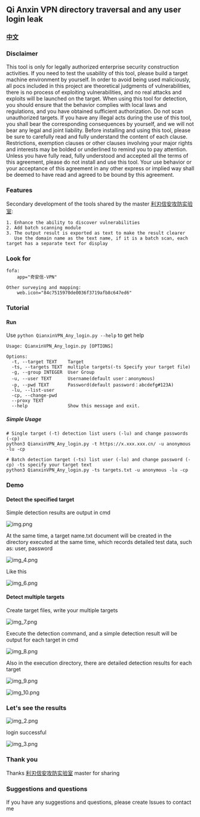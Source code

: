 ## Qi Anxin VPN directory traversal and any user login leak
### [中文](zh_CN%2FREADME.md)
### Disclaimer
This tool is only for legally authorized enterprise security construction activities. If you need to test the usability of this tool, please build a target machine environment by yourself. In order to avoid being used maliciously, all pocs included in this project are theoretical judgments of vulnerabilities, there is no process of exploiting vulnerabilities, and no real attacks and exploits will be launched on the target. When using this tool for detection, you should ensure that the behavior complies with local laws and regulations, and you have obtained sufficient authorization. Do not scan unauthorized targets. If you have any illegal acts during the use of this tool, you shall bear the corresponding consequences by yourself, and we will not bear any legal and joint liability. Before installing and using this tool, please be sure to carefully read and fully understand the content of each clause. Restrictions, exemption clauses or other clauses involving your major rights and interests may be bolded or underlined to remind you to pay attention. Unless you have fully read, fully understood and accepted all the terms of this agreement, please do not install and use this tool. Your use behavior or your acceptance of this agreement in any other express or implied way shall be deemed to have read and agreed to be bound by this agreement.
### Features
Secondary development of the tools shared by the master [利刃信安攻防实验室](https://mp.weixin.qq.com/s?__biz=MzU1Mjk3MDY1OA==&mid=2247504434&idx=1&sn=3d4c136cd108906a2cae0b1b6062013b&chksm=fbfb62ffcc8cebe9131cace98f21764ffb32599f033002d779a43ad9bc94b089f3f9a9e07dd2#rd):
```
1. Enhance the ability to discover vulnerabilities
2. Add batch scanning module
3. The output result is exported as text to make the result clearer
   Use the domain name as the text name, if it is a batch scan, each target has a separate text for display
```
### Look for
    fofa:
        app="奇安信-VPN"

    Other surveying and mapping:
        web.icon="84c7515970de0036f3719afb8c647ed6"
### Tutorial
#### Run
Use `python QianxinVPN_Any_login.py --help` to get help

```
Usage: QianxinVPN_Any_login.py [OPTIONS]

Options:
  -t, --target TEXT    Target
  -ts, --targets TEXT  multiple targets(-ts Specify your target file)
  -g, --group INTEGER  User Group
  -u, --user TEXT      Username(default user：anonymous)
  -p, --pwd TEXT       Password(default password：abcdefg#123A)
  -lu, --list-user
  -cp, --change-pwd
  --proxy TEXT
  --help               Show this message and exit.
``` 
##### Simple Usage
```
# Single target (-t) detection list users (-lu) and change passwords (-cp)
python3 QianxinVPN_Any_login.py -t https://x.xxx.xxx.cn/ -u anonymous -lu -cp

# Batch detection target (-ts) list user (-lu) and change password (-cp) -ts specify your target text
python3 QianxinVPN_Any_login.py -ts targets.txt -u anonymous -lu -cp
```

### Demo
#### Detect the specified target
Simple detection results are output in cmd  

![img.png](images/img_4.png)  

At the same time, a target name.txt document will be created in the directory executed at the same time, which records detailed test data, such as: user, password  

![img_4.png](images/img_5.png)  

Like this  

![img_6.png](images%2Fimg_6.png)  

#### Detect multiple targets
Create target files, write your multiple targets  

![img_7.png](images%2Fimg_7.png)  

Execute the detection command, and a simple detection result will be output for each target in cmd  

![img_8.png](images%2Fimg_8.png)  

Also in the execution directory, there are detailed detection results for each target  

![img_9.png](images%2Fimg_9.png)  

![img_10.png](images%2Fimg_10.png)

### Let's see the results
![img_2.png](images/img_2.png)  

login successful  

![img_3.png](images/img_3.png)  

### Thank you
Thanks [利刃信安攻防实验室](https://mp.weixin.qq.com/s?__biz=MzU1Mjk3MDY1OA==&mid=2247504434&idx=1&sn=3d4c136cd108906a2cae0b1b6062013b&chksm=fbfb62ffcc8cebe9131cace98f21764ffb32599f033002d779a43ad9bc94b089f3f9a9e07dd2#rd) master for sharing
### Suggestions and questions
If you have any suggestions and questions, please create lssues to contact me

